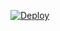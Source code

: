 [![Deploy](https://www.herokucdn.com/deploy/button.svg)](https://heroku.com/deploy?template=https://github.com/FoxXbotofficials/SibylSystem.git)

